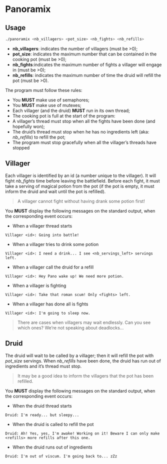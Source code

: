 # Panoramix

## Usage

```bash
./panoramix <nb_villagers> <pot_size> <nb_fights> <nb_refills>
```

- **nb_villagers**: indicates the number of villagers (must be >0);
- **pot_size**: indicates the maximum number that can be contained in the cooking pot (must be >0);
- **nb_fights**:indicates the maximum number of fights a villager will engage in (must be >0);
- **nb_refills**: indicates the maximum number of time the druid will refill the pot (must be >0).

The program must follow these rules:

- You **MUST** make use of semaphores;
- You **MUST** make use of mutexes;
- Each villager (and the druid) **MUST** run in its own thread;
- The cooking pot is full at the start of the program:
- A villager’s thread must stop when all the fights have been done (and hopefully won);
- The druid’s thread must stop when he has no ingredients left (aka: _nb_refills_) to refill the pot;
- The program must stop gracefully when all the villager’s threads have stopped

## Villager

Each villager is identified by an id (a number unique to the villager). It will fight _nb_fights_ time before leaving
the battlefield. Before each fight, it must take a serving of magical potion from the pot (if the pot is empty,
it must inform the druid and wait until the pot is refilled).

> A villager cannot fight without having drank some potion first!

You **MUST** display the following messages on the standard output, when the corresponding event occurs:

- When a villager thread starts

`Villager <id>: Going into battle!`

- When a villager tries to drink some potion

`Villager <id>: I need a drink... I see <nb_servings_left> servings left.`

- When a villager call the druid for a refill

`Villager <id>: Hey Pano wake up! We need more potion.`

- When a villager is fighting

`Villager <id>: Take that roman scum! Only <fights> left.`

- When a villager has done all is fights

`Villager <id>: I'm going to sleep now.`

> There are cases when villagers may wait endlessly. Can you see which ones? We’re not speaking about deadlocks...
 
## Druid

The druid will wait to be called by a villager; then it will refill the pot with _pot_size_ servings. When _nb_refills_ have been done, the druid has run out of ingredients and it’s thread must stop.

>It may be a good idea to inform the villagers that the pot has been refilled.

You **MUST** display the following messages on the standard output, when the corresponding event occurs:

- When the druid thread starts

`Druid: I'm ready... but sleepy...`

- When the druid is called to refill the pot

`Druid: Ah! Yes, yes, I'm awake! Working on it! Beware I can only make <refills> more refills after this one.`

- When the druid runs out of ingredients

`Druid: I'm out of viscum. I'm going back to... zZz`
